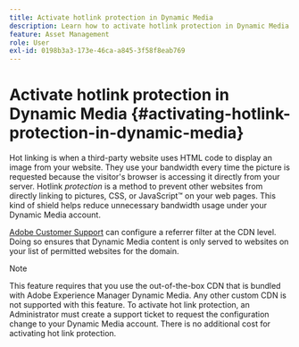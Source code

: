 ```yaml
---
title: Activate hotlink protection in Dynamic Media
description: Learn how to activate hotlink protection in Dynamic Media.
feature: Asset Management
role: User
exl-id: 0198b3a3-173e-46ca-a845-3f58f8eab769
---
```

# Activate hotlink protection in Dynamic Media {#activating-hotlink-protection-in-dynamic-media}

Hot linking is when a third-party website uses HTML code to display an image from your website. They use your bandwidth every time the picture is requested because the visitor's browser is accessing it directly from your server. Hotlink *protection* is a method to prevent other websites from directly linking to pictures, CSS, or JavaScript™ on your web pages. This kind of shield helps reduce unnecessary bandwidth usage under your Dynamic Media account.

[Adobe Customer Support](https://experienceleague.adobe.com/?support-solution=Experience+Manager#home) can configure a referrer filter at the CDN level. Doing so ensures that Dynamic Media content is only served to websites on your list of permitted websites for the domain.

>[!NOTE]
>
>This feature requires that you use the out-of-the-box CDN that is bundled with Adobe Experience Manager Dynamic Media. Any other custom CDN is not supported with this feature. To activate hot link protection, an Administrator must create a support ticket to request the configuration change to your Dynamic Media account. There is no additional cost for activating hot link protection.
